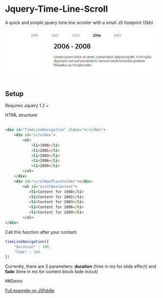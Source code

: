 # Jquery-Time-Line-Scroll
A quick and simple jquery time line scroller with a small JS footprint (2kb)

![alt text](https://github.com/clayhenry/Jquery-Time-Line-Scroll/blob/master/slider_img.jpg "Jquery time scroll")


## Setup
Requires Jquery 1.2 +

HTML structure:

```html

<div id="TimeLineNavigation" class="scrolNav">
    <div id="scrolNav">
        <ul>
            <li>1998</li>
            <li>2001</li>
            <li>2003</li>
            <li>2006</li>
            <li>2009</li>
        </ul>
    </div>
    <div id="scrolNavPlaceholder"></div>
        <ul id="scrolNavContent">
           <li>Content for 1998</li>
           <li>Content for 2001</li>
           <li>Content for 2003</li>
           <li>Content for 2006</li>
           <li>Content for 2009</li>
        </ul>
</div>

```

Call this function after your content: 
```javascript
timeLineNavigation({
    "duration" : 100,
    "fade" : 200
})
```

Currently, there are 2 parameters: **duration** (time in ms for slide effect) and **fade** (time in ms for content block fade in/out)

##Demo

[Full example on JSfiddle](https://jsfiddle.net/68b0fzrv/)



